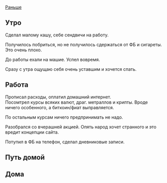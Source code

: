 [Раньше](2019.12.09.md)  
## Утро
Сделал малому кашу, себе сендвичи на работу.

Получилось побриться, но не получилось сдержаться от ФБ и сигареты. Это очень плохо.

До работы ехали на машие. Успел вовремя.

Сразу с утра ощущаю себя очень уставшим и хочется спать.
## Работа
Прописал расходы, оплатил домашний интернет.  
Посомтрел курсы всяких валют, драг. метраллов и крипты. Вроде ничего особенного, а биткоин/фиат выправляется.

По остальным курсам ничего предпринимать не надо.

Разобрался со вчерашней акцией. Опять народ хочет странного и это вредит концепции сайта.

Потупил в ФБ на телефон, сделал дневниковые записи.
## Путь домой
## Дома